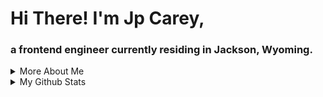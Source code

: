# Hi There! I'm Jp Carey, 
### a frontend engineer currently residing in Jackson, Wyoming.

<details>
<summary>More About Me</summary>
 
+ 😄 Pronouns: He/Him/His
+ 🔭 In a fully immersive program at [The Turing School of Software and Design](https://frontend.turing.io/) and poised to graduate in March.
+ markdown list 2
+ 🌱 My studies are focused in `React`, `JavaScript`, `Node JS`, and `SCSS`.
+ 🧳 My Background:
    + digital strategy 📈
    + account management 🤝
    + manual testing/quality assurance 🔎
+ ⚡ What I do:
    + Whitewater kayaking, canoeing, and rafting 🛶
    + Skiing 🚠
    + Cooking 🥘
    + Settlers of Catan 🎲🎲
+ 📫 How to reach me:
    + [Email](mailto:jpcarey4@gmail.com?)
    + [LinkedIn](https://www.linkedin.com/in/jpcareyiv/)
+ 💬 Ask me about specific applications I've made at Turing! See a few pinned below.
</details>

<details>
<summary>My Github Stats</summary>
 
![JP's github stats](https://github-readme-stats.vercel.app/api?username=jaypeasee&show_icons=true&theme=dark&hide=stars)
![Top Langs](https://github-readme-stats.vercel.app/api/top-langs/?username=jaypeasee&layout=compact&theme=dark)
</details>
